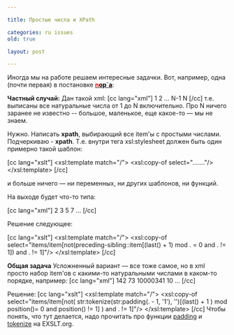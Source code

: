 ```yaml
---

title: Простые числа и XPath

categories: ru issues
old: true

layout: post

---
```


Иногда мы на работе решаем интересные задачки. Вот, например, одна (почти первая) в постановке <a href="http://alpha-san.ya.ru/"><span style="color: #000000;"><strong><span style="color: #ff0000;">n</span>op`а</strong></span></a>:
<excerpt/>

<strong>Частный случай:</strong>
Дан такой xml: 
[cc lang="xml"]
<items>
   <item>1</item>
   <item>2</item>
   ...
   <item>N-1</item>
   <item>N</item>
</items> 
[/cc]
т.е. выписаны все натуральные числа от 1 до N включительно. Про N ничего заранее не известно --
большое, маленькое, еще какое-то &mdash; мы не знаем. 

Нужно. Написать <strong>xpath</strong>, выбирающий все item'ы с простыми числами.
Подчеркиваю - <strong>xpath</strong>.
Т.е. внутри тега xsl:stylesheet должен быть один примерно такой шаблон:

[cc lang="xslt"]
<xsl:template match="/">
   <xsl:copy-of select="......."/>
</xsl:template>
[/cc]

и больше ничего &mdash; ни переменных, ни других шаблонов, ни функций.

На выходе будет что-то типа:

[cc lang="xml"]
<item>2</item>
<item>3</item>
<item>5</item>
<item>7</item>
... 
[/cc]

Решение следующее:

[cc lang="xslt"]
<xsl:template match="/">
       <items>
           <xsl:copy-of select="items/item[not(preceding-sibling::item[(last() + 1) mod . = 0 and . != 1]) and . != 1]"/>
       </items>
</xsl:template> 
[/cc]

<strong>Общая задача</strong>
Усложненный вариант &mdash; все тоже самое, но в xml просто набор item'ов с какими-то натуральными числами
в каком-то порядке, например:
[cc lang="xml"]
<items>
   <item>142</item>
   <item>73</item>
   <item>10000341</item>
   <item>10</item>
   ...
</items> 
[/cc]

Решение:
[cc lang="xslt"]
<xsl:template match="/">
       <items>
           <xsl:copy-of select="items/item[not(
               str:tokenize(str:padding(. - 1, '1'), '')[(last() + 1 ) mod position()= 0 and position() != 1]
           )
           and . != 1]"/>
       </items>
</xsl:template>
[/cc]
Чтобы понять, что тут делается, надо прочитать про функции <a href="http://exslt.org/str/functions/padding/index.html">padding</a> и <a href="http://exslt.org/str/functions/tokenize/index.html">tokenize</a> на EXSLT.org.

